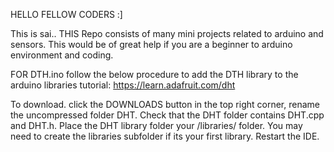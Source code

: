 HELLO FELLOW CODERS :] 


This is sai..
THIS Repo consists of many mini projects related to arduino and sensors.
This would be of great help if you are a beginner to arduino environment and coding.

FOR DTH.ino 
follow the below procedure to add the DTH library to the  arduino libraries
tutorial: https://learn.adafruit.com/dht

To download. click the DOWNLOADS button in the top right corner, rename the uncompressed folder DHT. Check that the DHT folder contains DHT.cpp and DHT.h. Place the DHT library folder your <arduinosketchfolder>/libraries/ folder. You may need to create the libraries subfolder if its your first library. Restart the IDE.

